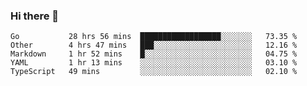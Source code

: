 ### Hi there 👋

<!--
**yeya24/yeya24** is a ✨ _special_ ✨ repository because its `README.md` (this file) appears on your GitHub profile.

Here are some ideas to get you started:

- 🔭 I’m currently working on ...
- 🌱 I’m currently learning ...
- 👯 I’m looking to collaborate on ...
- 🤔 I’m looking for help with ...
- 💬 Ask me about ...
- 📫 How to reach me: ...
- 😄 Pronouns: ...
- ⚡ Fun fact: ...
-->

<!--START_SECTION:waka-->
```text
Go           28 hrs 56 mins  ██████████████████░░░░░░░   73.35 % 
Other        4 hrs 47 mins   ███░░░░░░░░░░░░░░░░░░░░░░   12.16 % 
Markdown     1 hr 52 mins    █░░░░░░░░░░░░░░░░░░░░░░░░   04.75 % 
YAML         1 hr 13 mins    ░░░░░░░░░░░░░░░░░░░░░░░░░   03.10 % 
TypeScript   49 mins         ░░░░░░░░░░░░░░░░░░░░░░░░░   02.10 %
```
<!--END_SECTION:waka-->
